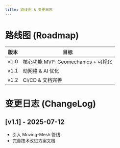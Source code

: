```yaml
---
title: 路线图 & 变更日志
---
```


# 路线图 (Roadmap)

| 版本 | 目标 |
|------|------|
| v1.0 | 核心功能 MVP: Geomechanics + 可视化 |
| v1.1 | 动网格 & AI 优化 |
| v1.2 | CI/CD & 文档完善 |

# 变更日志 (ChangeLog)

## [v1.1] - 2025-07-12
- 引入 Moving-Mesh 管线  
- 完善技术改进方案文档 